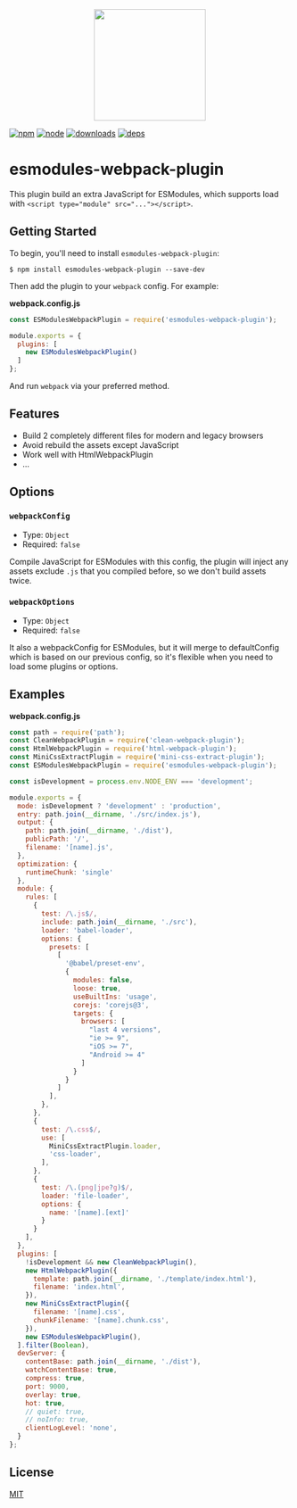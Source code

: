 <div align="center">
  <a href="https://github.com/webpack/webpack">
    <img width="200" height="200" src="https://webpack.js.org/assets/icon-square-big.svg">
  </a>
</div>

[![npm][npm]][npm-url]
[![node][node]][node-url]
[![downloads][downloads]][npm-url]
[![deps][deps]][deps-url]
<!-- [![tests][tests]][tests-url] -->

# esmodules-webpack-plugin

This plugin build an extra JavaScript for ESModules, which supports load with `<script type="module" src="..."></script>`.

## Getting Started

To begin, you'll need to install `esmodules-webpack-plugin`:

```console
$ npm install esmodules-webpack-plugin --save-dev
```

Then add the plugin to your `webpack` config. For example:

**webpack.config.js**

```js
const ESModulesWebpackPlugin = require('esmodules-webpack-plugin');

module.exports = {
  plugins: [
    new ESModulesWebpackPlugin()
  ]
};
```

And run `webpack` via your preferred method.

## Features

* Build 2 completely different files for modern and legacy browsers
* Avoid rebuild the assets except JavaScript
* Work well with HtmlWebpackPlugin
* ...

## Options

### `webpackConfig`

* Type: `Object`
* Required: `false`

Compile JavaScript for ESModules with this config, the plugin will inject any assets exclude `.js` that you compiled before, so we don't build assets twice.

### `webpackOptions`

* Type: `Object`
* Required: `false`

It also a webpackConfig for ESModules, but it will merge to defaultConfig which is based on our previous config, so it's flexible when you need to load some plugins or options.

## Examples

**webpack.config.js**

```js
const path = require('path');
const CleanWebpackPlugin = require('clean-webpack-plugin');
const HtmlWebpackPlugin = require('html-webpack-plugin');
const MiniCssExtractPlugin = require('mini-css-extract-plugin');
const ESModulesWebpackPlugin = require('esmodules-webpack-plugin');

const isDevelopment = process.env.NODE_ENV === 'development';

module.exports = {
  mode: isDevelopment ? 'development' : 'production',
  entry: path.join(__dirname, './src/index.js'),
  output: {
    path: path.join(__dirname, './dist'),
    publicPath: '/',
    filename: '[name].js',
  },
  optimization: {
    runtimeChunk: 'single'
  },
  module: {
    rules: [
      {
        test: /\.js$/,
        include: path.join(__dirname, './src'),
        loader: 'babel-loader',
        options: {
          presets: [
            [
              '@babel/preset-env',
              {
                modules: false,
                loose: true,
                useBuiltIns: 'usage',
                corejs: 'corejs@3',
                targets: {
                  browsers: [
                    "last 4 versions",
                    "ie >= 9",
                    "iOS >= 7",
                    "Android >= 4"
                  ]
                }
              }
            ]
          ],
        },
      },
      {
        test: /\.css$/,
        use: [
          MiniCssExtractPlugin.loader,
          'css-loader',
        ],
      },
      {
        test: /\.(png|jpe?g)$/,
        loader: 'file-loader',
        options: {
          name: '[name].[ext]'
        }
      }
    ],
  },
  plugins: [
    !isDevelopment && new CleanWebpackPlugin(),
    new HtmlWebpackPlugin({
      template: path.join(__dirname, './template/index.html'),
      filename: 'index.html',
    }),
    new MiniCssExtractPlugin({
      filename: '[name].css',
      chunkFilename: '[name].chunk.css',
    }),
    new ESModulesWebpackPlugin(),
  ].filter(Boolean),
  devServer: {
    contentBase: path.join(__dirname, './dist'),
    watchContentBase: true,
    compress: true,
    port: 9000,
    overlay: true,
    hot: true,
    // quiet: true,
    // noInfo: true,
    clientLogLevel: 'none',
  }
};
```

## License

[MIT](./LICENSE)


[npm]: https://img.shields.io/npm/v/esmodules-webpack-plugin.svg
[npm-url]: https://npmjs.com/package/esmodules-webpack-plugin

[node]: https://img.shields.io/node/v/esmodules-webpack-plugin.svg
[node-url]: https://nodejs.org

[deps]: https://david-dm.org/ansenhuang/esmodules-webpack-plugin.svg
[deps-url]: https://david-dm.org/ansenhuang/esmodules-webpack-plugin

[downloads]: http://img.shields.io/npm/dt/esmodules-webpack-plugin.svg?style=flat-square

[tests]: http://img.shields.io/travis/ansenhuang/esmodules-webpack-plugin.svg
[tests-url]: https://travis-ci.org/ansenhuang/esmodules-webpack-plugin
